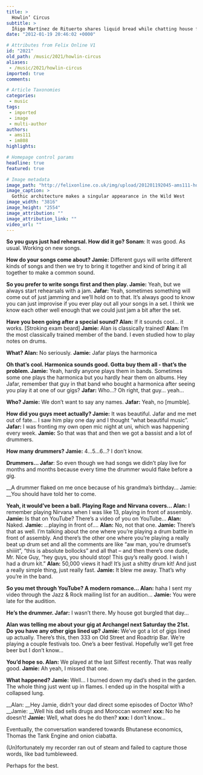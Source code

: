 ```yaml
---
title: >
  Howlin’ Circus
subtitle: >
  Íñigo Martínez de Rituerto shares liquid bread while chatting house fires and the blues ahead of THROB
date: "2012-01-19 20:46:02 +0000"

# Attributes from Felix Online V1
id: "2021"
old_path: /music/2021/howlin-circus
aliases:
 - /music/2021/howlin-circus
imported: true
comments:

# Article Taxonomies
categories:
 - music
tags:
 - imported
 - image
 - multi-author
authors:
 - ams111
 - im808
highlights:

# Homepage control params
headline: true
featured: true

# Image metadata
image_path: "http://felixonline.co.uk/img/upload/201201192045-ams111-howlin-circus.jpg"
image_caption: >
  Gothic architecture makes a singular appearance in the Wild West
image_width: "3816"
image_height: "2554"
image_attribution: ""
image_attribution_link: ""
video_url: ""
---
```


__So you guys just had rehearsal. How did it go?
 Sonam__: It was good. As usual. Working on new songs.

__How do your songs come about?
 Jamie:__ Different guys will write different kinds of songs and then we try to bring it together and kind of bring it all together to make a common sound.

__So you prefer to write songs first and then play.
 Jamie:__ Yeah, but we always start rehearsals with a jam.
__Jafar:__ Yeah, sometimes something will come out of just jamming and we’ll hold on to that. It’s always good to know you can just improvise if you ever play out all your songs in a set. I think we know each other well enough that we could just jam a bit after the set.

__Have you been going after a special sound?
 Alan:__ If it sounds cool... it works. [Stroking exam beard]
__Jamie:__ Alan is classically trained!
__Alan:__ I’m the most classically trained member of the band. I even studied how to play notes on drums.

__What?
 Alan:__ No seriously.
__Jamie:__ Jafar plays the harmonica

__Oh that’s cool. Harmonica sounds good. Gotta buy them all - that’s the problem.
 Jamie:__ Yeah, hardly anyone plays them in bands. Sometimes some one plays the harmonica but you hardly hear them on albums. Hey Jafar, remember that guy in that band who bought a harmonica after seeing you play it at one of our gigs?
__Jafar:__ Who...? Oh right, that guy... yeah...

__Who?
 Jamie:__ We don’t want to say any names.
__Jafar:__ Yeah, no [mumble].

__How did you guys meet actually?
 Jamie:__ It was beautiful. Jafar and me met out of fate... I saw him play one day and I thought “what beautiful music”.
__Jafar:__ I was fronting my own open mic night at uni, which was happening every week.
__Jamie:__ So that was that and then we got a bassist and a lot of drummers.

__How many drummers?
 Jamie:__ 4...5...6...? I don’t know.

__Drummers...
 Jafar__: So even though we had songs we didn’t play live for months and months because every time the drummer would flake before a gig.

__A drummer flaked on me once because of his grandma’s birthday...
 Jamie: __You should have told her to come.

__Yeah, it would’ve been a ball. Playing Rage and Nirvana covers...
 Alan:__ I remember playing Nirvana when I was like 13, playing in front of assembly.
__Jamie:__ Is that on YouTube? There’s a video of you on YouTube...
__Alan:__ Naked.
__Jamie:__ ...playing in front of....
__Alan:__ No, not that one.
__Jamie:__ There’s that as well. I’m talking about the one where you’re playing a drum battle in front of assembly. And there’s the other one where you’re playing a really beat up drum set and all the comments are like “aw man, you’re drumset’s shiiiit”, “this is absolute bollocks” and all that – and then there’s one dude, Mr. Nice Guy, “hey guys, you should stop! This guy’s really good. I wish I had a drum kit.”
__Alan:__ 50,000 views it had! It’s just a shitty drum kit! And just a really simple thing, just really fast.
__Jamie:__ It blew me away. That’s why you’re in the band.

__So you met through YouTube? A modern romance...
 Alan:__ haha I sent my video through the Jazz & Rock mailing list for an audition...
__Jamie:__ You were late for the audition.

__He’s the drummer.
 Jafar:__ I wasn’t there. My house got burgled that day...

__Alan was telling me about your gig at Archangel next Saturday the 21st. Do you have any other gigs lined up?
 Jamie:__ We’ve got a lot of gigs lined up actually. There’s this, then 333 on Old Street and Roadtrip Bar. We’re playing a couple festivals too. One’s a beer festival. Hopefully we’ll get free beer but I don’t know...

__You’d hope so.
 Alan:__ We played at the last Silfest recently. That was really good.
__Jamie:__ Ah yeah, I missed that one.

__What happened?
 Jamie:__ Well... I burned down my dad’s shed in the garden. The whole thing just went up in flames. I ended up in the hospital with a collapsed lung.

__Alan: __Hey Jamie, didn’t your dad direct some episodes of Doctor Who?
__Jamie: __Well his dad sells drugs and Moroccan women!
__xxx:__ No he doesn’t!
__Jamie:__ Well, what does he do then?
__xxx:__ I don’t know...

Eventually, the conversation wandered towards Bhutanese economics, Thomas the Tank Engine and onion ciabatta.

(Un)fortunately my recorder ran out of steam and failed to capture those words, like bad tumbleweed.

Perhaps for the best.
